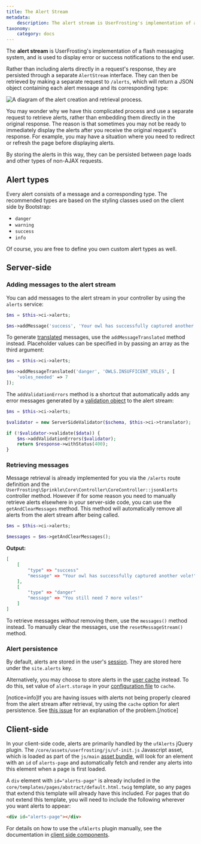 ```yaml
---
title: The Alert Stream
metadata:
    description: The alert stream is UserFrosting's implementation of a flash messaging system, and is used to display error or success notifications to the end user.
taxonomy:
    category: docs
---
```


The **alert stream** is UserFrosting's implementation of a flash messaging system, and is used to display error or success notifications to the end user.

Rather than including alerts directly in a request's response, they are persisted through a separate `AlertStream` interface. They can then be retrieved by making a separate request to `/alerts`, which will return a JSON object containing each alert message and its corresponding type:

![A diagram of the alert creation and retrieval process.](/images/alert-stream.png)

You may wonder why we have this complicated process and use a separate request to retrieve alerts, rather than embedding them directly in the original response. The reason is that sometimes you may not be ready to immediately display the alerts after you receive the original request's response. For example, you may have a situation where you need to redirect or refresh the page before displaying alerts.

By storing the alerts in this way, they can be persisted between page loads and other types of non-AJAX requests.

## Alert types

Every alert consists of a message and a corresponding type. The recommended types are based on the styling classes used on the client side by Bootstrap:

- `danger`
- `warning`
- `success`
- `info`

Of course, you are free to define you own custom alert types as well.

## Server-side

### Adding messages to the alert stream

You can add messages to the alert stream in your controller by using the `alerts` service:

```php
$ms = $this->ci->alerts;

$ms->addMessage('success', 'Your owl has successfully captured another vole!');
```

To generate [translated](/i18n) messages, use the `addMessageTranslated` method instead. Placeholder values can be specified in by passing an array as the third argument:

```php
$ms = $this->ci->alerts;

$ms->addMessageTranslated('danger', 'OWLS.INSUFFICENT_VOLES', [
    'voles_needed' => 7
]);
```

The `addValidationErrors` method is a shortcut that automatically adds any error messages generated by a [validation object](/routes-and-controllers/client-input/validation#server-side-validation) to the alert stream:

```php
$ms = $this->ci->alerts;

$validator = new ServerSideValidator($schema, $this->ci->translator);

if (!$validator->validate($data)) {
    $ms->addValidationErrors($validator);
    return $response->withStatus(400);
}
```

### Retrieving messages

Message retrieval is already implemented for you via the `/alerts` route definition and the `UserFrosting\Sprinkle\Core\Controller\CoreController::jsonAlerts` controller method. However if for some reason you need to manually retrieve alerts elsewhere in your server-side code, you can use the `getAndClearMessages` method. This method will automatically remove all alerts from the alert stream after being called.

```php
$ms = $this->ci->alerts;

$messages = $ms->getAndClearMessages();
```

**Output:**
```json
[
    [
        "type" => "success"
        "message" => "Your owl has successfully captured another vole!"
    ],
    [
        "type" => "danger"
        "message" => "You still need 7 more voles!"
    ]
]
```

To retrieve messages _without_ removing them, use the `messages()` method instead. To manually clear the messages, use the `resetMessageStream()` method.

### Alert persistence

By default, alerts are stored in the user's [session](/advanced/sessions). They are stored here under the `site.alerts` key.

Alternatively, you may choose to store alerts in the [user cache](/advanced/caching/usage#user-cache) instead. To do this, set value of `alert.storage` in your [configuration file](/configuration/config-files) to `cache`.

[notice=info]If you are having issues with alerts not being properly cleared from the alert stream after retrieval, try using the `cache` option for alert persistence. See [this issue](https://github.com/userfrosting/UserFrosting/issues/633) for an explanation of the problem.[/notice]

## Client-side

In your client-side code, alerts are primarily handled by the `ufAlerts` jQuery plugin. The `/core/assets/userfrosting/js/uf-init.js` Javascript asset, which is loaded as part of the `js/main` [asset bundle](/asset-management/asset-bundles), will look for an element with an `id` of `alerts-page` and automatically fetch and render any alerts into this element when a page is first loaded.

A `div` element with `id="alerts-page"` is already included in the `core/templates/pages/abstract/default.html.twig` template, so any pages that extend this template will already have this included. For pages that do not extend this template, you will need to include the following wherever you want alerts to appear:

```html
<div id="alerts-page"></div>
```

For details on how to use the `ufAlerts` plugin manually, see the documentation in [client side components](/client-side-code/components/alerts).
